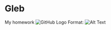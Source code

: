 # Gleb
My homework
![GitHub Logo](https://png.pngtree.com/thumb_back/fw800/background/20190221/ourmid/pngtree-tech-line-background-simple-technology-business-image_22777.jpg)
Format: ![Alt Text](background)